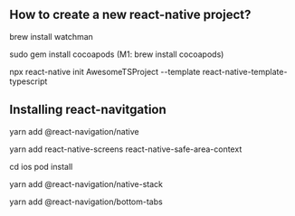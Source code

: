 ## How to create a new react-native project?

brew install watchman

sudo gem install cocoapods (M1: brew install cocoapods)

npx react-native init AwesomeTSProject --template react-native-template-typescript

## Installing react-navitgation

yarn add @react-navigation/native

yarn add react-native-screens react-native-safe-area-context

cd ios
pod install

yarn add @react-navigation/native-stack

yarn add @react-navigation/bottom-tabs


